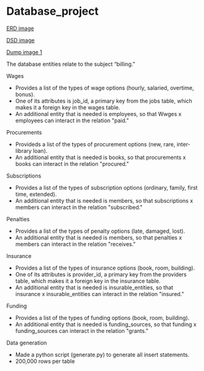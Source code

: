 # Database_project

[ERD image](ERD.png)

[DSD image](DSD.png)

[Dump image 1](Dump1.png)

The database entities relate to the subject “billing.”

Wages
- Provides a list of the types of wage options (hourly, salaried, overtime, bonus).
- One of its attributes is job_id, a primary key from the jobs table, which makes it a foreign key in the wages table.
- An additional entity that is needed is employees, so that Wwges x employees can interact in the relation "paid."

Procurements
- Provideds a list of the types of procurement options (new, rare, inter-library loan).
- An additional entity that is needed is books, so that procurements x books can interact in the relation "procured."

Subscriptions
- Provides a list of the types of subscription options (ordinary, family, first time, extended).
- An additional entity that is needed is members, so that subscriptions x members can interact in the relation "subscribed."

Penalties
- Provides a list of the types of penalty options (late, damaged, lost).
- An additional entity that is needed is members, so that penalties x members can interact in the relation "receives."

Insurance
- Provides a list of the types of insurance options (book, room, building).
- One of its attributes is provider_id, a primary key from the providers table, which makes it a foreign key in the insurance table.
- An additional entity that is needed is insurable_entities, so that insurance x insurable_entities can interact in the relation "insured."

Funding
- Provides a list of the types of funding options (book, room, building).
- An additional entity that is needed is funding_sources, so that funding x funding_sources can interact in the relation "grants."

Data generation
- Made a python script (generate.py) to generate all insert statements.
- 200,000 rows per table
